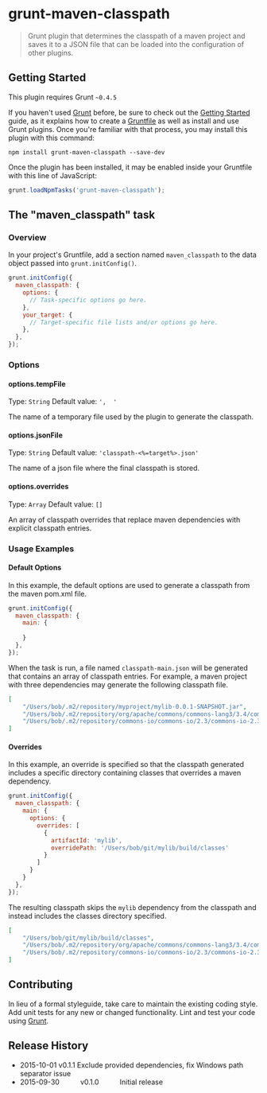 # grunt-maven-classpath

> Grunt plugin that determines the classpath of a maven project and saves it
to a JSON file that can be loaded into the configuration of other plugins.

## Getting Started
This plugin requires Grunt `~0.4.5`

If you haven't used [Grunt](http://gruntjs.com/) before, be sure to check out the [Getting Started](http://gruntjs.com/getting-started) guide, as it explains how to create a [Gruntfile](http://gruntjs.com/sample-gruntfile) as well as install and use Grunt plugins. Once you're familiar with that process, you may install this plugin with this command:

```shell
npm install grunt-maven-classpath --save-dev
```

Once the plugin has been installed, it may be enabled inside your Gruntfile with this line of JavaScript:

```js
grunt.loadNpmTasks('grunt-maven-classpath');
```

## The "maven_classpath" task

### Overview
In your project's Gruntfile, add a section named `maven_classpath` to the data object passed into `grunt.initConfig()`.

```js
grunt.initConfig({
  maven_classpath: {
    options: {
      // Task-specific options go here.
    },
    your_target: {
      // Target-specific file lists and/or options go here.
    },
  },
});
```

### Options

#### options.tempFile
Type: `String`
Default value: `',  '`

The name of a temporary file used by the plugin to generate the classpath.

#### options.jsonFile
Type: `String`
Default value: `'classpath-<%=target%>.json'`

The name of a json file where the final classpath is stored.

#### options.overrides
Type: `Array`
Default value: `[]`

An array of classpath overrides that replace maven dependencies with explicit
classpath entries.

### Usage Examples

#### Default Options
In this example, the default options are used to generate a classpath from the
maven pom.xml file.

```js
grunt.initConfig({
  maven_classpath: {
    main: {
      
    }
  },
});
```

When the task is run, a file named `classpath-main.json` will be generated
that contains an array of classpath entries. For example, a maven project with
three dependencies may generate the following classpath file.

```json
[
    "/Users/bob/.m2/repository/myproject/mylib-0.0.1-SNAPSHOT.jar",
    "/Users/bob/.m2/repository/org/apache/commons/commons-lang3/3.4/commons-lang3-3.4.jar",
    "/Users/bob/.m2/repository/commons-io/commons-io/2.3/commons-io-2.3.jar"
]
```

#### Overrides
In this example, an override is specified so that the classpath generated includes
a specific directory containing classes that overrides a maven dependency.

```js
grunt.initConfig({
  maven_classpath: {
    main: {
      options: {
        overrides: [
          {
            artifactId: 'mylib',
            overridePath: '/Users/bob/git/mylib/build/classes'
          }
        ]
      }
    }
  },
});
```

The resulting classpath skips the `mylib` dependency from the classpath and
instead includes the classes directory specified.

```json
[
    "/Users/bob/git/mylib/build/classes",
    "/Users/bob/.m2/repository/org/apache/commons/commons-lang3/3.4/commons-lang3-3.4.jar",
    "/Users/bob/.m2/repository/commons-io/commons-io/2.3/commons-io-2.3.jar"
]
```

## Contributing
In lieu of a formal styleguide, take care to maintain the existing coding style. Add unit tests for any new or changed functionality. Lint and test your code using [Grunt](http://gruntjs.com/).

## Release History
* 2015-10-01   v0.1.1   Exclude provided dependencies, fix Windows path separator issue
* 2015-09-30   v0.1.0   Initial release
